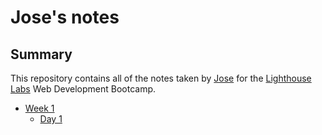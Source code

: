# Jose's notes

## Summary 

This repository contains all of the notes taken by [Jose](https://github.com/Josebautista10/lighthouse-web-notes) for the [Lighthouse Labs](https://www.lighthouselabs.ca/en) Web Development Bootcamp.

* [Week 1](/Week_1)
  * [Day 1](/Week_1/Day_1)